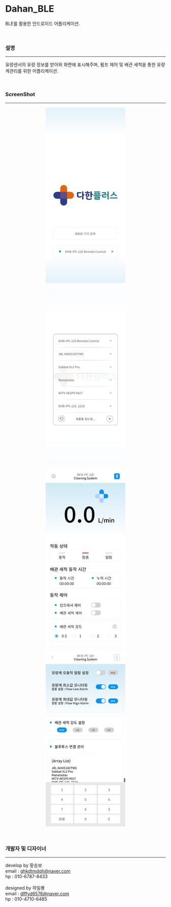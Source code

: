 # Dahan_BLE
BLE를 활용한 안드로이드 어플리케이션.

<br />

### 설명
-----
유량센서의 유량 정보를 받아와 화면에 표시해주며, 펌프 제어 및 배관 세척을 통한 유량계관리를 위한 어플리케이션.

<br />

### ScreenShot
-----
<p align="center"><img src="/img/1.jpg" width="250"></p>
<p align="center"><img src="/img/2.jpg" width="250"></p>
<p align="center"><img src="/img/3.jpg" width="250"></p>
<p align="center"><img src="/img/4.jpg" width="250"></p>

<br />

### 개발자 및 디자이너
-----
develop by 황승보<br />
email : ghkdtmdqh@naver.com<br />
hp : 010-6787-8433<br />
<br />
designed by 하일룡<br />
email : dlffyd6576@naver.com<br />
hp : 010-4710-6485



